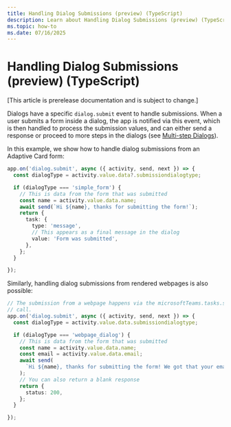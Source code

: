 ```yaml
---
title: Handling Dialog Submissions (preview) (TypeScript)
description: Learn about Handling Dialog Submissions (preview) (TypeScript)
ms.topic: how-to
ms.date: 07/16/2025
---
```


# Handling Dialog Submissions (preview) (TypeScript)

[This article is prerelease documentation and is subject to change.]

Dialogs have a specific `dialog.submit` event to handle submissions. When a user submits a form inside a dialog, the app is notified via this event, which is then handled to process the submission values, and can either send a response or proceed to more steps in the dialogs (see [Multi-step Dialogs](./handling-multi-step-forms.md)).

In this example, we show how to handle dialog submissions from an Adaptive Card form:

```ts
app.on('dialog.submit', async ({ activity, send, next }) => {
  const dialogType = activity.value.data?.submissiondialogtype;

  if (dialogType === 'simple_form') {
    // This is data from the form that was submitted
    const name = activity.value.data.name;
    await send(`Hi ${name}, thanks for submitting the form!`);
    return {
      task: {
        type: 'message',
        // This appears as a final message in the dialog
        value: 'Form was submitted',
      },
    };
  }

});
```

Similarly, handling dialog submissions from rendered webpages is also possible:

```ts
// The submission from a webpage happens via the microsoftTeams.tasks.submitTask(formData)
// call.
app.on('dialog.submit', async ({ activity, send, next }) => {
  const dialogType = activity.value.data.submissiondialogtype;

  if (dialogType === 'webpage_dialog') {
    // This is data from the form that was submitted
    const name = activity.value.data.name;
    const email = activity.value.data.email;
    await send(
      `Hi ${name}, thanks for submitting the form! We got that your email is ${email}`
    );
    // You can also return a blank response
    return {
      status: 200,
    };
  }

});
```